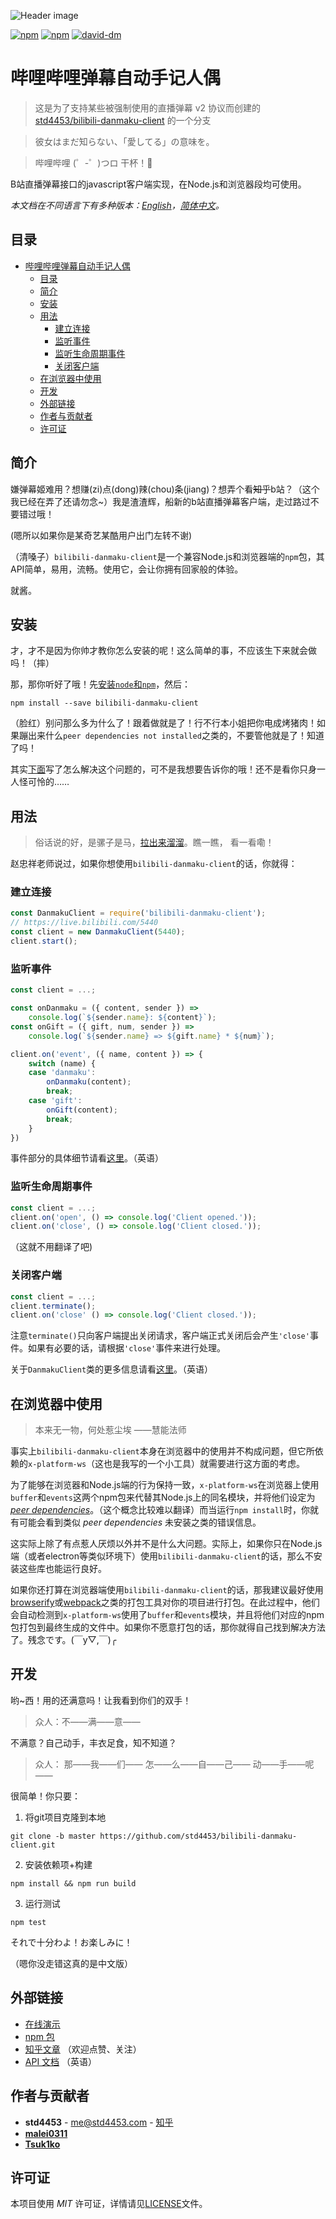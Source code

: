 ﻿![Header image](https://cdn.jsdelivr.net/gh/Tsuk1ko/bilibili-danmaku-client/assets/header.svg)

[![npm](https://img.shields.io/npm/v/@tsuk1ko/bilibili-danmaku-client.svg?style=flat-square)](https://www.npmjs.com/package/bilibili-danmaku-client)
[![npm](https://img.shields.io/npm/l/@tsuk1ko/bilibili-danmaku-client.svg?style=flat-square)](https://www.npmjs.com/package/bilibili-danmaku-client)
[![david-dm](https://img.shields.io/david/Tsuk1ko/bilibili-danmaku-client.svg?style=flat-square)](https://github.com/Tsuk1ko/bilibili-danmaku-client)

# 哔哩哔哩弹幕自动手记人偶

> 这是为了支持某些被强制使用的直播弹幕 v2 协议而创建的 [std4453/bilibili-danmaku-client](https://github.com/std4453/bilibili-danmaku-client) 的一个分支

> 彼女はまだ知らない、「愛してる」の意味を。

> 哔哩哔哩 (゜-゜)つロ 干杯！🍻

B站直播弹幕接口的javascript客户端实现，在Node.js和浏览器段均可使用。

_本文档在不同语言下有多种版本：[English](README.md)，[简体中文](README.zh-cn.md)。_

## 目录

- [哔哩哔哩弹幕自动手记人偶](#哔哩哔哩弹幕自动手记人偶)
  - [目录](#目录)
  - [简介](#简介)
  - [安装](#安装)
  - [用法](#用法)
    - [建立连接](#建立连接)
    - [监听事件](#监听事件)
    - [监听生命周期事件](#监听生命周期事件)
    - [关闭客户端](#关闭客户端)
  - [在浏览器中使用](#在浏览器中使用)
  - [开发](#开发)
  - [外部链接](#外部链接)
  - [作者与贡献者](#作者与贡献者)
  - [许可证](#许可证)

## 简介

嫌弹幕姬难用？想赚(zi)点(dong)辣(chou)条(jiang)？想弄个看~~知乎~~b站？（这个我已经在弄了还请勿念~）我是渣渣辉，船新的b站直播弹幕客户端，走过路过不要错过哦！

(嗯所以如果你是某奇艺某酷用户出门左转不谢)

（清嗓子）`bilibili-danmaku-client`是一个兼容Node.js和浏览器端的`npm`包，其API简单，易用，流畅。使用它，会让你拥有回家般的体验。

就酱。

## 安装

才，才不是因为你帅才教你怎么安装的呢！这么简单的事，不应该生下来就会做吗！（摔）

那，那你听好了哦！先[安装`node`和`npm`](https://www.runoob.com/nodejs/nodejs-install-setup.html)，然后：

```console
npm install --save bilibili-danmaku-client
```

（脸红）别问那么多为什么了！跟着做就是了！行不行本小姐把你电成烤猪肉！如果蹦出来什么`peer dependencies not installed`之类的，不要管他就是了！知道了吗！

其实[下面](#在浏览器中使用)写了怎么解决这个问题的，可不是我想要告诉你的哦！还不是看你只身一人怪可怜的……

## 用法

> 俗话说的好，是骡子是马，[拉出来溜溜](https://std4453.github.io/bilibili-danmaku-client)。瞧一瞧， 看一看嘞！

赵忠祥老师说过，如果你想使用`bilibili-danmaku-client`的话，你就得：

### 建立连接

```javascript
const DanmakuClient = require('bilibili-danmaku-client');
// https://live.bilibili.com/5440
const client = new DanmakuClient(5440);
client.start();
```

### 监听事件

```javascript
const client = ...;

const onDanmaku = ({ content, sender }) =>
    console.log(`${sender.name}: ${content}`);
const onGift = ({ gift, num, sender }) =>
    console.log(`${sender.name} => ${gift.name} * ${num}`);

client.on('event', ({ name, content }) => {
    switch (name) {
    case 'danmaku':
        onDanmaku(content);
        break;
    case 'gift':
        onGift(content);
        break;
    }
})
```

事件部分的具体细节请看[这里](https://github.com/std4453/bilibili-danmaku-client/wiki/Events)。（英语）

### 监听生命周期事件

```javascript
const client = ...;
client.on('open', () => console.log('Client opened.'));
client.on('close', () => console.log('Client closed.'));
```

（这就不用翻译了吧)

### 关闭客户端

```javascript
const client = ...;
client.terminate();
client.on('close' () => console.log('Client closed.'));
```

注意`terminate()`只向客户端提出关闭请求，客户端正式关闭后会产生`'close'`事件。如果有必要的话，请根据`'close'`事件来进行处理。

关于`DanmakuClient`类的更多信息请看[这里](https://github.com/std4453/bilibili-danmaku-client/wiki/DanmakuClient)。（英语）

## 在浏览器中使用

> 本来无一物，何处惹尘埃 ——慧能法师

事实上`bilibili-danmaku-client`本身在浏览器中的使用并不构成问题，但它所依赖的`x-platform-ws`（这也是我写的一个小工具）就需要进行这方面的考虑。

为了能够在浏览器和Node.js端的行为保持一致，`x-platform-ws`在浏览器上使用`buffer`和`events`这两个npm包来代替其Node.js上的同名模块，并将他们设定为[_peer dependencies_](https://nodejs.org/en/blog/npm/peer-dependencies/)。（这个概念比较难以翻译）而当运行`npm install`时，你就有可能会看到类似 _peer dependencies_ 未安装之类的错误信息。

这实际上除了有点惹人厌烦以外并不是什么大问题。实际上，如果你只在Node.js端（或者electron等类似环境下）使用`bilibili-danmaku-client`的话，那么不安装这些库也能运行良好。

如果你还打算在浏览器端使用`bilibili-danmaku-client`的话，那我建议最好使用[browserify](https://browserify.org/)或[webpack](https://webpack.js.org/)之类的打包工具对你的项目进行打包。在此过程中，他们会自动检测到`x-platform-ws`使用了`buffer`和`events`模块，并且将他们对应的npm包打包到最终生成的文件中。如果你不愿意打包的话，那你就得自己找到解决方法了。残念です。\(￣y▽,￣\)╭

## 开发

哟~西！用的还满意吗！让我看到你们的双手！
> 众人：不——满——意——

不满意？自己动手，丰衣足食，知不知道？
> 众人：
> 那——我——们——
> 怎——么——自——己——
> 动——手——呢——

很简单！你只要：

1. 将git项目克隆到本地

```console
git clone -b master https://github.com/std4453/bilibili-danmaku-client.git
```

2. 安装依赖项+构建

```console
npm install && npm run build
```

3. 运行测试

```console
npm test
```

それで十分わよ！お楽しみに！

（嗯你没走错这真的是中文版）

## 外部链接

- [在线演示](https://std4453.github.io/bilibili-danmaku-client)
- [npm 包](https://www.npmjs.com/package/@tsuk1ko/bilibili-danmaku-client)
- [知乎文章](https://zhuanlan.zhihu.com/p/37874066) （欢迎点赞、关注）
- [API 文档](https://github.com/std4453/bilibili-danmaku-client/wiki/DanmakuClient) （英语）

## 作者与贡献者

- __std4453__ - [me@std4453.com](mailto:me@std4453.com) - [知乎](https://www.zhihu.com/people/std4453)
- [**malei0311**](https://github.com/malei0311)
- [**Tsuk1ko**](https://github.com/Tsuk1ko)

## 许可证

本项目使用 _MIT_ 许可证，详情请见[LICENSE](https://github.com/std4453/bilibili-danmaku-client/blob/master/LICENSE)文件。
